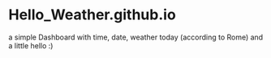 # Hello_Weather.github.io
a simple Dashboard with time, date, weather today (according to Rome) and a little hello :)
